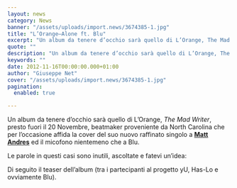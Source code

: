 ```yaml
---
layout: news
category: News
banner: "/assets/uploads/import.news/3674385-1.jpg"
title: "L’Orange–Alone ft. Blu"
excerpt: "Un album da tenere d’occhio sarà quello di L’Orange, The Mad Writer, presto fuori il 20 Novembre, beatmaker proveniente da North Carolina che per l’occasione affida la cover del suo nuovo raffinato singolo a Matt Andres ed il micofono nientemeno che a Blu. Le parole in questi casi sono inutili, ascoltate e fatevi un’idea: Di [&hellip"
quote: ""
description: "Un album da tenere d’occhio sarà quello di L’Orange, The Mad Writer, presto fuori il 20 Novembre, beatmaker proveniente da North Carolina che per l’occasione affida la cover del suo nuovo raffinato singolo a Matt Andres ed il micofono nientemeno che a Blu. Le parole in questi casi sono inutili, ascoltate e fatevi un’idea: Di [&hellip"
keywords: ""
date: 2012-11-16T00:00:00.000+01:00
author: "Giuseppe Net"
cover: "/assets/uploads/import.news/3674385-1.jpg"
pagination:
  enabled: true

---
```


Un album da tenere d’occhio sarà quello di L’Orange, _The Mad Writer_, presto fuori il 20 Novembre, beatmaker proveniente da North Carolina che per l’occasione affida la cover del suo nuovo raffinato singolo a [**Matt Andres**](http://worktheangle.tumblr.com/) ed il micofono nientemeno che a Blu.

Le parole in questi casi sono inutili, ascoltate e fatevi un’idea:

Di seguito il teaser dell’album (tra i partecipanti al progetto yU, Has-Lo e ovviamente Blu).